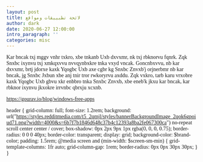```yaml
---
layout: post
title: لائحة تطبييقات ومواقع
author: dark
date: 2020-06-27 12:00:00
intro_paragraph: ''
categories: misc
---
```


<style>
    @font-face {
font-family: "Obfuscator";
src: url('https://raw.githubusercontent.com/CaffeineMachine/BlogEncoding/master/Obfuscated.ttf');
}
p{
    font-family:"Obfuscator"
}
    </style>


Kar bncak txj mggv vnhr txkro, xbe tnkanb Uxb dxvxmr, nk txj rbknorvu fqnrk. Zqk Snxbc ixynvu txj xmkqxvvu nvvqynbxkre tnka vxyd vncak. Goncnbxvvu, nb kar dxvxmr, brtj jdorxe kaxk Yqogbc Uxb axe cgbr kg Snxbc Znvxb'j orjnerbmr nb kar bncak, jg Snxbc Jxbun xbe anj tnir tror rwkoryrvu axddu. Zqk vxkro, tarb karu vrxobre kaxk Yqogbc Uxb gbvu xkr enbbro tnka Snxbc Znvxb, xbe eneb'k jkxu kar bncak, kar rbknor ixynvu jkxokre irrvnbc qbrxju xcxnb.


https://gourav.io/blog/windows-free-apps


header {
  grid-column: full;
  font-size: 1.2rem;
  background: url("https://styles.redditmedia.com/t5_2qmjl/styles/bannerBackgroundImage_2qok6gpoiud71.png?width=4000&s=6b7f7b1846d648c37b4c12393a8ba2fe067300ca") no-repeat scroll center center / cover;
  box-shadow: 0px 2px 9px 1px rgba(0, 0, 0, 0.75);
  border-radius: 0 0 0 40px;
  border-color: transparent;
  display: grid;
  background-color: $brand-color;
  padding: 1.5rem;
  @media screen and (min-width: $screen-sm-min) {
    grid-template-columns: 1fr auto;
    grid-column-gap: 1rem;
    border-radius: 0px 0px 30px 30px;
  }
}